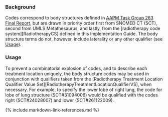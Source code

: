 ### Background

Codes correspond to body structures defined in [AAPM Task Group 263 Final Report](https://www.aapm.org/pubs/reports/RPT_263.pdf), but are drawn in priority order first from SNOMED CT (SCT), second from UMLS Metathesaurus, and lastly, from the [radiotherapy code system][RadiotherapyCS] defined in this Implementation Guide. The body structure terms do not, however, include laterality or any other qualifier (see [Usage](#usage)).

### Usage

To prevent a combinatorial explosion of codes, and to describe each treatment location uniquely, the body structure codes may be used in conjunction with qualifiers taken from the [Radiotherapy Treatment Location Qualifier Value Set][RadiotherapyTreatmentLocationQualifierVS], when necessary. For example, to specify the lower lobe of right lung, the code for lobe of lung structure (SCT#31094006) would be qualified with the codes right (SCT#24028007) and lower (SCT#261122009).

{% include markdown-link-references.md %}
